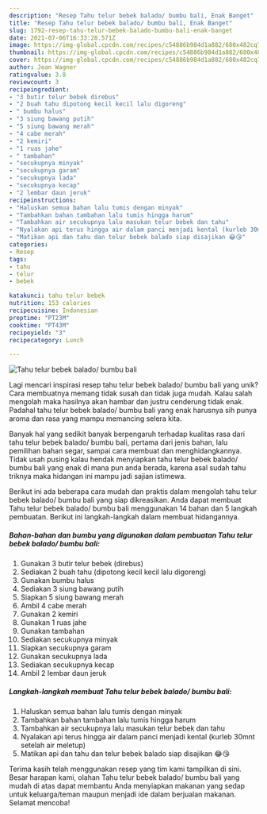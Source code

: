 ```yaml
---
description: "Resep Tahu telur bebek balado/ bumbu bali, Enak Banget"
title: "Resep Tahu telur bebek balado/ bumbu bali, Enak Banget"
slug: 1792-resep-tahu-telur-bebek-balado-bumbu-bali-enak-banget
date: 2021-07-06T16:33:28.571Z
image: https://img-global.cpcdn.com/recipes/c54886b984d1a882/680x482cq70/tahu-telur-bebek-balado-bumbu-bali-foto-resep-utama.jpg
thumbnail: https://img-global.cpcdn.com/recipes/c54886b984d1a882/680x482cq70/tahu-telur-bebek-balado-bumbu-bali-foto-resep-utama.jpg
cover: https://img-global.cpcdn.com/recipes/c54886b984d1a882/680x482cq70/tahu-telur-bebek-balado-bumbu-bali-foto-resep-utama.jpg
author: Jean Wagner
ratingvalue: 3.8
reviewcount: 3
recipeingredient:
- "3 butir telur bebek direbus"
- "2 buah tahu dipotong kecil kecil lalu digoreng"
- " bumbu halus"
- "3 siung bawang putih"
- "5 siung bawang merah"
- "4 cabe merah"
- "2 kemiri"
- "1 ruas jahe"
- " tambahan"
- "secukupnya minyak"
- "secukupnya garam"
- "secukupnya lada"
- "secukupnya kecap"
- "2 lembar daun jeruk"
recipeinstructions:
- "Haluskan semua bahan lalu tumis dengan minyak"
- "Tambahkan bahan tambahan lalu tumis hingga harum"
- "Tambahkan air secukupnya lalu masukan telur bebek dan tahu"
- "Nyalakan api terus hingga air dalam panci menjadi kental (kurleb 30mnt setelah air meletup)"
- "Matikan api dan tahu dan telur bebek balado siap disajikan 😂😘"
categories:
- Resep
tags:
- tahu
- telur
- bebek

katakunci: tahu telur bebek 
nutrition: 153 calories
recipecuisine: Indonesian
preptime: "PT23M"
cooktime: "PT43M"
recipeyield: "3"
recipecategory: Lunch

---
```



![Tahu telur bebek balado/ bumbu bali](https://img-global.cpcdn.com/recipes/c54886b984d1a882/680x482cq70/tahu-telur-bebek-balado-bumbu-bali-foto-resep-utama.jpg)

Lagi mencari inspirasi resep tahu telur bebek balado/ bumbu bali yang unik? Cara membuatnya memang tidak susah dan tidak juga mudah. Kalau salah mengolah maka hasilnya akan hambar dan justru cenderung tidak enak. Padahal tahu telur bebek balado/ bumbu bali yang enak harusnya sih punya aroma dan rasa yang mampu memancing selera kita.

Banyak hal yang sedikit banyak berpengaruh terhadap kualitas rasa dari tahu telur bebek balado/ bumbu bali, pertama dari jenis bahan, lalu pemilihan bahan segar, sampai cara membuat dan menghidangkannya. Tidak usah pusing kalau hendak menyiapkan tahu telur bebek balado/ bumbu bali yang enak di mana pun anda berada, karena asal sudah tahu triknya maka hidangan ini mampu jadi sajian istimewa.




Berikut ini ada beberapa cara mudah dan praktis dalam mengolah tahu telur bebek balado/ bumbu bali yang siap dikreasikan. Anda dapat membuat Tahu telur bebek balado/ bumbu bali menggunakan 14 bahan dan 5 langkah pembuatan. Berikut ini langkah-langkah dalam membuat hidangannya.

<!--inarticleads1-->

##### Bahan-bahan dan bumbu yang digunakan dalam pembuatan Tahu telur bebek balado/ bumbu bali:

1. Gunakan 3 butir telur bebek (direbus)
1. Sediakan 2 buah tahu (dipotong kecil kecil lalu digoreng)
1. Gunakan  bumbu halus
1. Sediakan 3 siung bawang putih
1. Siapkan 5 siung bawang merah
1. Ambil 4 cabe merah
1. Gunakan 2 kemiri
1. Gunakan 1 ruas jahe
1. Gunakan  tambahan
1. Sediakan secukupnya minyak
1. Siapkan secukupnya garam
1. Gunakan secukupnya lada
1. Sediakan secukupnya kecap
1. Ambil 2 lembar daun jeruk




<!--inarticleads2-->

##### Langkah-langkah membuat Tahu telur bebek balado/ bumbu bali:

1. Haluskan semua bahan lalu tumis dengan minyak
1. Tambahkan bahan tambahan lalu tumis hingga harum
1. Tambahkan air secukupnya lalu masukan telur bebek dan tahu
1. Nyalakan api terus hingga air dalam panci menjadi kental (kurleb 30mnt setelah air meletup)
1. Matikan api dan tahu dan telur bebek balado siap disajikan 😂😘




Terima kasih telah menggunakan resep yang tim kami tampilkan di sini. Besar harapan kami, olahan Tahu telur bebek balado/ bumbu bali yang mudah di atas dapat membantu Anda menyiapkan makanan yang sedap untuk keluarga/teman maupun menjadi ide dalam berjualan makanan. Selamat mencoba!
